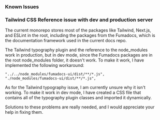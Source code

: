 ### Known Issues

### Tailwind CSS Reference issue with dev and production server

The current monorepo stores most of the packages like Tailwind, Next.js, and ESLint in the root, including the packages from the Fumadocs, which is the documentation framework used in the current docs repo.

The Tailwind typography plugin and the reference to the node_modules work in production, but in dev mode, since the Fumadocs packages are in the root node_modules folder, it doesn't work. To make it work, I have implemented the following workaround:

```
"../../node_modules/fumadocs-ui/dist/**/*.js",
"./node_modules/fumadocs-ui/dist/**/*.js",
```

As for the Tailwind typography issue, I am currently unsure why it isn't working. To make it work in dev mode, I have created a CSS file that contains all of the typography plugin classes and imported it dynamically.

Solutions to these problems are really needed, and I would appreciate your help in fixing them.
